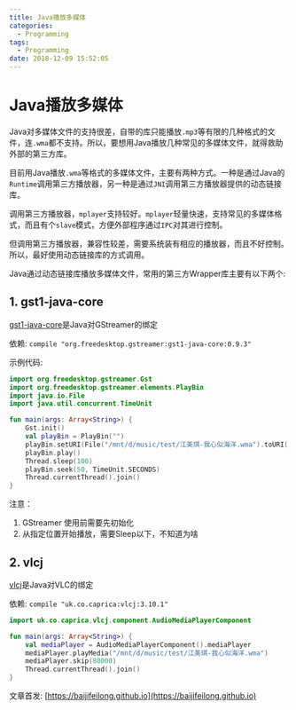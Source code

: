 ```yaml
---
title: Java播放多媒体
categories:
  - Programming
tags:
  - Programming
date: 2018-12-09 15:52:05
---
```


# Java播放多媒体

Java对多媒体文件的支持很差，自带的库只能播放`.mp3`等有限的几种格式的文件，连`.wma`都不支持。所以，要想用Java播放几种常见的多媒体文件，就得救助外部的第三方库。

目前用Java播放`.wma`等格式的多媒体文件，主要有两种方式。一种是通过Java的`Runtime`调用第三方播放器，另一种是通过`JNI`调用第三方播放器提供的动态链接库。

调用第三方播放器，`mplayer`支持较好。`mplayer`轻量快速，支持常见的多媒体格式，而且有个`slave`模式，方便外部程序通过`IPC`对其进行控制。

但调用第三方播放器，兼容性较差，需要系统装有相应的播放器，而且不好控制。所以，最好使用动态链接库的方式调用。

Java通过动态链接库播放多媒体文件，常用的第三方Wrapper库主要有以下两个:

<!--more-->

## 1. gst1-java-core

[gst1-java-core](https://github.com/gstreamer-java/gst1-java-core)是Java对GStreamer的绑定

依赖: `compile "org.freedesktop.gstreamer:gst1-java-core:0.9.3"`

示例代码:

```kotlin
import org.freedesktop.gstreamer.Gst
import org.freedesktop.gstreamer.elements.PlayBin
import java.io.File
import java.util.concurrent.TimeUnit

fun main(args: Array<String>) {
    Gst.init()
    val playBin = PlayBin("")
    playBin.setURI(File("/mnt/d/music/test/江美琪-我心似海洋.wma").toURI())
    playBin.play()
    Thread.sleep(100)
    playBin.seek(50, TimeUnit.SECONDS)
    Thread.currentThread().join()
}
```

注意：

1. GStreamer 使用前需要先初始化
2. 从指定位置开始播放，需要Sleep以下，不知道为啥

## 2. vlcj

[vlcj](https://github.com/caprica/vlcj)是Java对VLC的绑定

依赖: `compile "uk.co.caprica:vlcj:3.10.1"`

```kotlin
import uk.co.caprica.vlcj.component.AudioMediaPlayerComponent

fun main(args: Array<String>) {
    val mediaPlayer = AudioMediaPlayerComponent().mediaPlayer
    mediaPlayer.playMedia("/mnt/d/music/test/江美琪-我心似海洋.wma")
    mediaPlayer.skip(80000)
    Thread.currentThread().join()
}
```

文章首发: [https://baijifeilong.github.io](https://baijifeilong.github.io)
